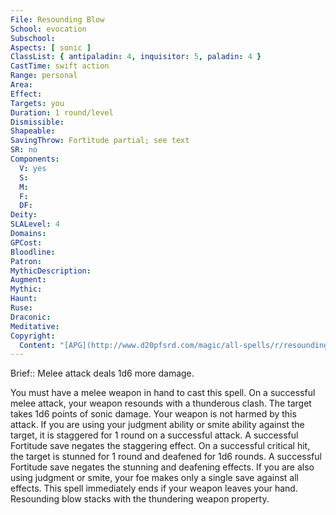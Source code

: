 ```yaml
---
File: Resounding Blow
School: evocation
Subschool: 
Aspects: [ sonic ]
ClassList: { antipaladin: 4, inquisitor: 5, paladin: 4 }
CastTime: swift action
Range: personal
Area: 
Effect: 
Targets: you
Duration: 1 round/level
Dismissible: 
Shapeable: 
SavingThrow: Fortitude partial; see text
SR: no
Components:
  V: yes
  S: 
  M: 
  F: 
  DF: 
Deity: 
SLALevel: 4
Domains: 
GPCost: 
Bloodline: 
Patron: 
MythicDescription: 
Augment: 
Mythic: 
Haunt: 
Ruse: 
Draconic: 
Meditative: 
Copyright:
  Content: "[APG](http://www.d20pfsrd.com/magic/all-spells/r/resounding-blow)"
---
```

Brief:: Melee attack deals 1d6 more damage.

You must have a melee weapon in hand to cast this spell.  On a successful melee attack, your weapon resounds with a thunderous clash. The target takes 1d6 points of sonic damage. Your weapon is not harmed by this attack.  If you are using your judgment ability or smite ability against the target, it is staggered for 1 round on a successful attack. A successful Fortitude save negates the staggering effect.  On a successful critical hit, the target is stunned for 1 round and deafened for 1d6 rounds. A successful Fortitude save negates the stunning and deafening effects. If you are also using judgment or smite, your foe makes only a single save against all effects.  This spell immediately ends if your weapon leaves your hand.  Resounding blow stacks with the thundering weapon property.
